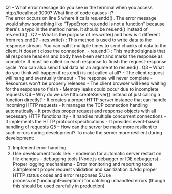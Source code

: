 Q1 – What error message do you see in the terminal when you access http://localhost:3000? 
What line of code causes it?  
The error occurs on line 5 where it calls res.endd() . The error message would show something 
like "TypeError: res.endd is not a function" because there's a typo in the method name. It should 
be res.end() instead of res.endd() . 
Q2 – What is the purpose of res.write() and how is it different from res.end()?  - res.write() : This method is used to write data to the response stream. You can call it multiple 
times to send chunks of data to the client. It doesn't close the connection. - res.end() : This method signals that all response headers and body have been sent and marks the 
response as complete. It must be called on each response to finish the request-response cycle. 
You can also send final data as an argument to res.end() . 
Q3 – What do you think will happen if res.end() is not called at all?  - The client request will hang and eventually timeout - The response will never complete - Resources won't be properly released - The client browser will keep waiting for the response to finish - Memory leaks could occur due to incomplete requests 
Q4 – Why do we use http.createServer() instead of just calling a function directly?  - It creates a proper HTTP server instance that can handle incoming HTTP requests - It manages the TCP connection handling automatically - It provides proper request and response objects with all necessary HTTP functionality - It handles multiple concurrent connections - It implements the HTTP protocol specifications - It provides event-based handling of requests 
Q5 – How can the server be made more resilient to such errors during development? 
To make the server more resilient during development: 
1. Implement error handling 
2. Use development tools like: - nodemon for automatic server restart on file changes - debugging tools (Node.js debugger or IDE debuggers) - Proper logging mechanisms - Error monitoring and reporting tools 
3.Implement proper request validation and sanitization 
4.Add proper HTTP status codes and error responses 
5.Use process.on('uncaughtException') for catching unhandled errors (though this should be 
used carefully in production)